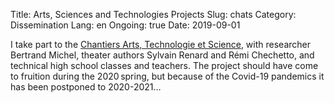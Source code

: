 Title:  Arts, Sciences and Technologies Projects
Slug: chats
Category: Dissemination
Lang: en
Ongoing: true
Date: 2019-09-01

I take part to the 
[Chantiers Arts, Technologie et Science](https://www.athenor.com/residences-projets-de-territoire-creations/2019-2020/musique-et-mathematiques),
with researcher Bertrand Michel, theater authors Sylvain Renard and Rémi Chechetto, and technical high school classes and teachers.
The project should have come to fruition during the 2020 spring, but because of the Covid-19 pandemics it has been postponed to 2020-2021…